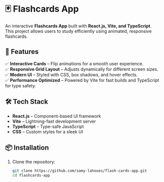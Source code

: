 # 🃏 Flashcards App  

An interactive **Flashcards App** built with **React.js, Vite, and TypeScript**. This project allows users to study efficiently using animated, responsive flashcards.  

## 🚀 Features  

✅ **Interactive Cards** – Flip animations for a smooth user experience.  
✅ **Responsive Grid Layout** – Adjusts dynamically for different screen sizes.  
✅ **Modern UI** – Styled with CSS, box shadows, and hover effects.  
✅ **Performance Optimized** – Powered by Vite for fast builds and TypeScript for type safety.  

## 🛠️ Tech Stack  

- **React.js** – Component-based UI framework  
- **Vite** – Lightning-fast development server  
- **TypeScript** – Type-safe JavaScript  
- **CSS** – Custom styles for a sleek UI  

## 📦 Installation  

1. Clone the repository:  
   ```sh
   git clone https://github.com/samy-lahoues/flash-cards-app.git
   cd flashcards-app

